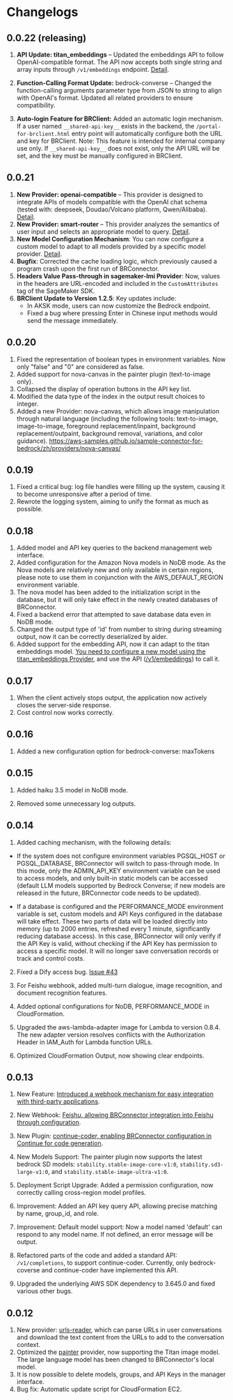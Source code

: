 # Changelogs

## 0.0.22 (releasing)

1. **API Update: titan_embeddings** – Updated the embeddings API to follow OpenAI-compatible format. The API now accepts both single string and array inputs through `/v1/embeddings` endpoint. [Detail](../providers/titan_embedings.md).

2. **Function-Calling Format Update:** bedrock-converse – Changed the function-calling arguments parameter type from JSON to string to align with OpenAI's format. Updated all related providers to ensure compatibility. 

3. **Auto-login Feature for BRClient:** Added an automatic login mechanism. If a user named `__shared-api-key__` exists in the backend, the `/portal-for-brclient.html` entry point will automatically configure both the URL and key for BRClient. Note: This feature is intended for internal company use only. If `__shared-api-key__` does not exist, only the API URL will be set, and the key must be manually configured in BRClient.

## 0.0.21

1. **New Provider: openai-compatible** – This provider is designed to integrate APIs of models compatible with the OpenAI chat schema (tested with: deepseek, Doudao/Volcano platform, Qwen/Alibaba). [Detail](https://aws-samples.github.io/sample-connector-for-bedrock/providers/openai-compatible/).
2. **New Provider: smart-router** – This provider analyzes the semantics of user input and selects an appropriate model to query.  [Detail](https://aws-samples.github.io/sample-connector-for-bedrock/providers/smart-router/).
3. **New Model Configuration Mechanism**: You can now configure a custom model to adapt to all models provided by a specific model provider. [Detail](https://aws-samples.github.io/sample-connector-for-bedrock/home/faq/#model-wildcard).
4. **Bugfix**: Corrected the cache loading logic, which previously caused a program crash upon the first run of BRConnector.
5. **Headers Value Pass-through in sagemaker-lmi Provider**: Now, values in the headers are URL-encoded and included in the `CustomAttributes` tag of the SageMaker SDK.
6. **BRClient Update to Version 1.2.5**: Key updates include:
   - In AKSK mode, users can now customize the Bedrock endpoint.
   - Fixed a bug where pressing Enter in Chinese input methods would send the message immediately.

## 0.0.20

1. Fixed the representation of boolean types in environment variables. Now only "false" and "0" are considered as false.
2. Added support for nova-canvas in the painter plugin (text-to-image only).
3. Collapsed the display of operation buttons in the API key list.
4. Modified the data type of the index in the output result choices to integer.
5. Added a new Provider: nova-canvas, which allows image manipulation through natural language (including the following tools: text-to-image, image-to-image, foreground replacement/inpaint, background replacement/outpaint, background removal, variations, and color guidance). <https://aws-samples.github.io/sample-connector-for-bedrock/zh/providers/nova-canvas/>

## 0.0.19

1. Fixed a critical bug: log file handles were filling up the system, causing it to become unresponsive after a period of time.
2. Rewrote the logging system, aiming to unify the format as much as possible.

## 0.0.18

1. Added model and API key queries to the backend management web interface.
2. Added configuration for the Amazon Nova models in NoDB mode. As the Nova models are relatively new and only available in certain regions, please note to use them in conjunction with the AWS_DEFAULT_REGION environment variable.
3. The nova model has been added to the initialization script in the database, but it will only take effect in the newly created databases of BRConnector.
4. Fixed a backend error that attempted to save database data even in NoDB mode.
5. Changed the output type of 'id' from number to string during streaming output, now it can be correctly deserialized by aider.
6. Added support for the embedding API, now it can adapt to the titan embeddings model. [You need to configure a new model using the titan_embeddings Provider](../providers/titan_embedings.md), and use the API ([/v1/embeddings](../user-manual/apis.md#embeddings)) to call it.

## 0.0.17

1. When the client actively stops output, the application now actively closes the server-side response.
2. Cost control now works correctly.

## 0.0.16

1. Added a new configuration option for bedrock-converse: maxTokens

## 0.0.15

1. Added haiku 3.5 model in NoDB mode.

2. Removed some unnecessary log outputs.

## 0.0.14

1. Added caching mechanism, with the following details:

- If the system does not configure environment variables PGSQL_HOST or PGSQL_DATABASE, BRConnector will switch to pass-through mode. In this mode, only the ADMIN_API_KEY environment variable can be used to access models, and only built-in static models can be accessed (default LLM models supported by Bedrock Converse; if new models are released in the future, BRConnector code needs to be updated).

- If a database is configured and the PERFORMANCE_MODE environment variable is set, custom models and API Keys configured in the database will take effect. These two parts of data will be loaded directly into memory (up to 2000 entries, refreshed every 1 minute, significantly reducing database access). In this case, BRConnector will only verify if the API Key is valid, without checking if the API Key has permission to access a specific model. It will no longer save conversation records or track and control costs.

2. Fixed a Dify access bug. [Issue #43](https://github.com/aws-samples/sample-connector-for-bedrock/issues/43)

3. For Feishu webhook, added multi-turn dialogue, image recognition, and document recognition features.

4. Added optional configurations for NoDB,  PERFORMANCE_MODE in CloudFormation.

5. Upgraded the aws-lambda-adapter image for Lambda to version 0.8.4. The new adapter version resolves conflicts with the Authorization Header in IAM_Auth for Lambda function URLs.

6. Optimized CloudFormation Output, now showing clear endpoints.

## 0.0.13

1. New Feature: [Introduced a webhook mechanism for easy integration with third-party applications](https://aws-samples.github.io/sample-connector-for-bedrock/zh/user-manual/management/#webhoook).

2. New Webhook: [Feishu, allowing BRConnector integration into Feishu through configuration](https://aws-samples.github.io/sample-connector-for-bedrock/user-manual/feishu-bot/).

3. New Plugin: [continue-coder, enabling BRConnector configuration in Continue for code generation](https://aws-samples.github.io/sample-connector-for-bedrock/zh/providers/continue_coder/).

4. New Models Support: The painter plugin now supports the latest bedrock SD models: `stability.stable-image-core-v1:0`, `stability.sd3-large-v1:0`, and `stability.stable-image-ultra-v1:0`.

5. Deployment Script Upgrade: Added a permission configuration, now correctly calling cross-region model profiles.

6. Improvement: Added an API key query API, allowing precise matching by name, group_id, and role.

7. Improvement: Default model support: Now a model named 'default' can respond to any model name. If not defined, an error message will be output.

8. Refactored parts of the code and added a standard API: `/v1/completions`, to support continue-coder. Currently, only bedrock-coverse and continue-coder have implemented this API.

9. Upgraded the underlying AWS SDK dependency to 3.645.0 and fixed various other bugs.

## 0.0.12

1. New provider: [urls-reader](https://aws-samples.github.io/sample-connector-for-bedrock/providers/urls-reader/ ), which can parse URLs in user conversations and download the text content from the URLs to add to the conversation context.
2. Optimized the [painter](https://aws-samples.github.io/sample-connector-for-bedrock/providers/painter/) provider, now supporting the Titan image model. The large language model has been changed to BRConnector's local model.
3. It is now possible to delete models, groups, and API Keys in the manager interface.
4. Bug fix: Automatic update script for CloudFormation EC2.
